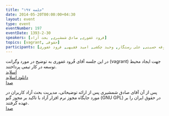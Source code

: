 ```yaml
---
title: "جلسه ۱۹۷"
date: 2014-05-20T00:00:00+04:30
layout: event
type: event
eventNumber: 197
eventDate: 1393-2-30
speakers: [فرود غفوری, صادق شمشیری, بحث آزاد]
topics: [vagrant, حقوقی]
participants: [محمد درویش, وحیدرضا نادری, سهیل اخوت, حسین آقایی, نیما نوروزی, سید حمید مهدوی, مهدی شیخ حسینی, کیوان هدایتی, الولفضل حمیدی, سعید علیجانی, دانیال بهزادی, رضا سامعی, سید مجید عظیمی, حمیدرضا سلیمانی, محسن فرهادی, محمدرضا کمالی‌فرد, آرش حقیقت, رضا شالباف‌زاده, فرهاد باقری, نوید امامی, سعید واشقانی فراهانی, محمد یعسوبی, بیک محمدی, امیر بالغی, مرتضی جوان, رضا بخشایشی, حمیدرضا قوامی, مهرداد دادخواه, علیرضا حیدری, پیام صادری, روح اله امیری, مولا پنهادیان, رسول پوردلان, حمید خزلی, مهرداد سیف زاده, مهدی خشنودی, فربد غیاثی, حسین کزازی, سعید عمید, نیما بهرام, رضا حسین زاده, مصطفی مظفری, سعید وایقانی, آرش خانگلدی, رضا صادق زاده, محمد حسین حامدی, مریم رضایی, نازنین همت پور, مانی ملک محمدی, امیر کریمی, حمید پاک‌نهاد, صادق شمشیری, میلاد خواجوی, احسان دانش, سینا عبدی, رها فرخی, مریم لاهیجانی, شکوفه حسینی, علی رستگار, وحید چکشی, امید فقیهی, فرود غفوری]
---
```

در این جلسه آقای فُرود غفوری به توضیح در مورد وگرانت (vagrant) جهت ایجاد محیط توسعه در کار تیمی پرداختند.  
[اسلاید](/events/presentations/197/vagrant)  
[دانلود اسلاید](/events/presentations/197/vagrant.zip)  
[صدا](https://archive.org/details/tehlug_197_vagrant)  

پس از آن آقای صادق شمشیری پس از ارائه توضیحاتی، مدیریت بحث آزاد کاربران در مورد جایگاه مجوز نرم افزار آزاد با تاکید بر مجوز گنو (GNU GPL) در حقوق ایران را بر عهده گرفتند.  
[صدا](https://archive.org/details/tehlug_197_hoghooghi) 